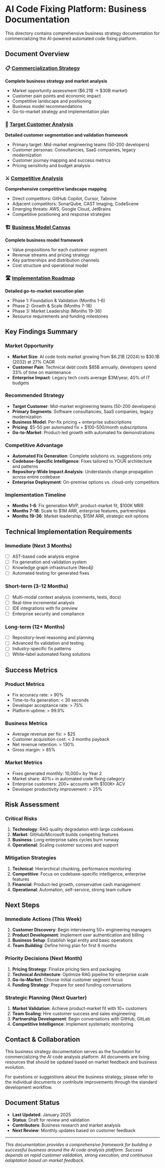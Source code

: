 # AI Code Fixing Platform: Business Documentation

This directory contains comprehensive business strategy documentation for commercializing the AI-powered automated code fixing platform.

## Document Overview

### 📋 [Commercialization Strategy](./commercialization-strategy.md)
**Complete business strategy and market analysis**
- Market opportunity assessment ($6.21B → $30B market)
- Customer pain points and economic impact
- Competitive landscape and positioning
- Business model recommendations
- Go-to-market strategy and implementation plan

### 🎯 [Target Customer Analysis](./target-customers.md)
**Detailed customer segmentation and validation framework**
- Primary target: Mid-market engineering teams (50-200 developers)
- Customer personas: Consultancies, SaaS companies, legacy modernization
- Customer journey mapping and success metrics
- Pricing sensitivity and budget analysis

### ⚔️ [Competitive Analysis](./competitive-analysis.md)
**Comprehensive competitive landscape mapping**
- Direct competitors: GitHub Copilot, Cursor, Tabnine
- Adjacent competitors: SonarQube, CAST Imaging, CodeScene
- Emerging threats: AWS, Google Cloud, JetBrains
- Competitive positioning and response strategies

### 🏗️ [Business Model Canvas](./business-model-canvas.md)
**Complete business model framework**
- Value propositions for each customer segment
- Revenue streams and pricing strategy
- Key partnerships and distribution channels
- Cost structure and operational model

### 🛣️ [Implementation Roadmap](./implementation-roadmap.md)
**Detailed go-to-market execution plan**
- Phase 1: Foundation & Validation (Months 1-6)
- Phase 2: Growth & Scale (Months 7-18)
- Phase 3: Market Leadership (Months 19-36)
- Resource requirements and funding milestones

## Key Findings Summary

### Market Opportunity
- **Market Size**: AI code tools market growing from $6.21B (2024) to $30.1B (2032) at 27% CAGR
- **Customer Pain**: Technical debt costs $85B annually, developers spend 33% of time on maintenance
- **Enterprise Impact**: Legacy tech costs average $3M/year, 40% of IT budgets

### Recommended Strategy
- **Target Customer**: Mid-market engineering teams (50-200 developers)
- **Primary Segments**: Software consultancies, SaaS companies, legacy modernization
- **Business Model**: Per-fix pricing + enterprise subscriptions
- **Pricing**: $5-50 per automated fix + $100-500/month subscriptions
- **Go-to-Market**: Product-led growth with automated fix demonstrations

### Competitive Advantage
- **Automated Fix Generation**: Complete solutions vs. suggestions only
- **Codebase-Specific Intelligence**: Fixes tailored to YOUR architecture and patterns
- **Repository-Wide Impact Analysis**: Understands change propagation across entire codebase
- **Enterprise Deployment**: On-premise options vs. cloud-only competitors

### Implementation Timeline
- **Months 1-6**: Fix generation MVP, product-market fit, $100K MRR
- **Months 7-18**: Scale to $1M ARR, enterprise features, partnerships
- **Months 19-36**: Market leadership, $15M ARR, strategic exit options

## Technical Implementation Requirements

### Immediate (Next 3 Months)
- [ ] AST-based code analysis engine
- [ ] Fix generation and validation system
- [ ] Knowledge graph infrastructure (Neo4j)
- [ ] Automated testing for generated fixes

### Short-term (3-12 Months)
- [ ] Multi-modal context analysis (comments, tests, docs)
- [ ] Real-time incremental analysis
- [ ] IDE integrations with fix preview
- [ ] Enterprise security and compliance

### Long-term (12+ Months)
- [ ] Repository-level reasoning and planning
- [ ] Advanced fix validation and testing
- [ ] Industry-specific fix patterns
- [ ] White-label automated fixing solutions

## Success Metrics

### Product Metrics
- Fix accuracy rate: > 90%
- Time-to-fix generation: < 30 seconds
- Developer acceptance rate: > 75%
- Platform uptime: > 99.9%

### Business Metrics
- Average revenue per fix: > $25
- Customer acquisition cost: < 3 months payback
- Net revenue retention: > 130%
- Gross margin: > 85%

### Market Metrics
- Fixes generated monthly: 10,000+ by Year 2
- Market share: 40%+ in automated code fixing category
- Enterprise customers: 200+ accounts with $100K+ ACV
- Developer productivity improvement: > 25%

## Risk Assessment

### Critical Risks
1. **Technology**: RAG quality degradation with large codebases
2. **Market**: GitHub/Microsoft builds competing features
3. **Business**: Long enterprise sales cycles burn runway
4. **Operational**: Scaling customer success and support

### Mitigation Strategies
1. **Technical**: Hierarchical chunking, performance monitoring
2. **Competitive**: Focus on codebase-specific intelligence, enterprise features
3. **Financial**: Product-led growth, conservative cash management
4. **Operational**: Automation, self-service, strong team culture

## Next Steps

### Immediate Actions (This Week)
1. **Customer Discovery**: Begin interviewing 50+ engineering managers
2. **Product Development**: Implement user authentication and billing
3. **Business Setup**: Establish legal entity and basic operations
4. **Team Building**: Define hiring plan for first 6 months

### Priority Decisions (Next Month)
1. **Pricing Strategy**: Finalize pricing tiers and packaging
2. **Technical Architecture**: Optimize RAG pipeline for enterprise scale
3. **Go-to-Market**: Choose initial customer segment focus
4. **Funding Strategy**: Prepare for seed funding conversations

### Strategic Planning (Next Quarter)
1. **Market Validation**: Achieve product-market fit with 10+ customers
2. **Team Scaling**: Hire customer success and sales engineering
3. **Partnership Development**: Begin conversations with GitHub, GitLab
4. **Competitive Intelligence**: Implement systematic monitoring

## Contact & Collaboration

This business strategy documentation serves as the foundation for commercializing the AI code analysis platform. All documents are living resources that should be updated based on market feedback and business evolution.

For questions or suggestions about the business strategy, please refer to the individual documents or contribute improvements through the standard development workflow.

## Document Status

- **Last Updated**: January 2025
- **Status**: Draft for review and validation
- **Contributors**: Business research and market analysis
- **Next Review**: Monthly updates based on customer feedback

---

*This documentation provides a comprehensive framework for building a successful business around the AI code analysis platform. Success depends on rapid customer validation, strong execution, and continuous adaptation based on market feedback.*